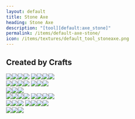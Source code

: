 ```yaml
---
layout: default
title: Stone Axe
heading: Stone Axe
description: "[tool][default:axe_stone]"
permalink: /items/default-axe-stone/
icon: /items/textures/default_tool_stoneaxe.png
---
```



## Created by Crafts

<div class="craft">
    <div>
        <span><a href="{{site.baseurl}}/items/group-stone/"><span class="item-group" data-toggle="tooltip" title="Group Stone [group][stone]"><img src="{{site.baseurl}}/assets/img/items/itemcubes/default_stone.png"><img src="{{site.baseurl}}/assets/img/items/itemcubes/default_cobble.png"><img src="{{site.baseurl}}/assets/img/items/itemcubes/default_desert_cobble.png"><img src="{{site.baseurl}}/assets/img/items/itemcubes/default_desert_stone.png"></span></a></span>
        <span><a href="{{site.baseurl}}/items/group-stone/"><span class="item-group" data-toggle="tooltip" title="Group Stone [group][stone]"><img src="{{site.baseurl}}/assets/img/items/itemcubes/default_stone.png"><img src="{{site.baseurl}}/assets/img/items/itemcubes/default_cobble.png"><img src="{{site.baseurl}}/assets/img/items/itemcubes/default_desert_cobble.png"><img src="{{site.baseurl}}/assets/img/items/itemcubes/default_desert_stone.png"></span></a></span>
        <span></span>
    </div>
    <div>
        <span><a href="{{site.baseurl}}/items/group-stone/"><span class="item-group" data-toggle="tooltip" title="Group Stone [group][stone]"><img src="{{site.baseurl}}/assets/img/items/itemcubes/default_stone.png"><img src="{{site.baseurl}}/assets/img/items/itemcubes/default_cobble.png"><img src="{{site.baseurl}}/assets/img/items/itemcubes/default_desert_cobble.png"><img src="{{site.baseurl}}/assets/img/items/itemcubes/default_desert_stone.png"></span></a></span>
        <span><a href="{{site.baseurl}}/items/group-stick/"><span class="item-group" data-toggle="tooltip" title="Group Stick [group][stick]"><img src="{{site.baseurl}}/assets/img/items/textures/default_stick.png"><img src="{{site.baseurl}}/assets/img/transparent.png"><img src="{{site.baseurl}}/assets/img/transparent.png"></span></a></span>
        <span></span>
    </div>
    <div>
        <span></span>
        <span><a href="{{site.baseurl}}/items/group-stick/"><span class="item-group" data-toggle="tooltip" title="Group Stick [group][stick]"><img src="{{site.baseurl}}/assets/img/items/textures/default_stick.png"><img src="{{site.baseurl}}/assets/img/transparent.png"><img src="{{site.baseurl}}/assets/img/transparent.png"></span></a></span>
        <span></span>
    </div>
</div>

<div class="craft">
    <div>
        <span><a href="{{site.baseurl}}/items/group-stone/"><span class="item-group" data-toggle="tooltip" title="Group Stone [group][stone]"><img src="{{site.baseurl}}/assets/img/items/itemcubes/default_stone.png"><img src="{{site.baseurl}}/assets/img/items/itemcubes/default_cobble.png"><img src="{{site.baseurl}}/assets/img/items/itemcubes/default_desert_cobble.png"><img src="{{site.baseurl}}/assets/img/items/itemcubes/default_desert_stone.png"></span></a></span>
        <span><a href="{{site.baseurl}}/items/group-stone/"><span class="item-group" data-toggle="tooltip" title="Group Stone [group][stone]"><img src="{{site.baseurl}}/assets/img/items/itemcubes/default_stone.png"><img src="{{site.baseurl}}/assets/img/items/itemcubes/default_cobble.png"><img src="{{site.baseurl}}/assets/img/items/itemcubes/default_desert_cobble.png"><img src="{{site.baseurl}}/assets/img/items/itemcubes/default_desert_stone.png"></span></a></span>
        <span></span>
    </div>
    <div>
        <span><a href="{{site.baseurl}}/items/group-stick/"><span class="item-group" data-toggle="tooltip" title="Group Stick [group][stick]"><img src="{{site.baseurl}}/assets/img/items/textures/default_stick.png"><img src="{{site.baseurl}}/assets/img/transparent.png"><img src="{{site.baseurl}}/assets/img/transparent.png"></span></a></span>
        <span><a href="{{site.baseurl}}/items/group-stone/"><span class="item-group" data-toggle="tooltip" title="Group Stone [group][stone]"><img src="{{site.baseurl}}/assets/img/items/itemcubes/default_stone.png"><img src="{{site.baseurl}}/assets/img/items/itemcubes/default_cobble.png"><img src="{{site.baseurl}}/assets/img/items/itemcubes/default_desert_cobble.png"><img src="{{site.baseurl}}/assets/img/items/itemcubes/default_desert_stone.png"></span></a></span>
        <span></span>
    </div>
    <div>
        <span><a href="{{site.baseurl}}/items/group-stick/"><span class="item-group" data-toggle="tooltip" title="Group Stick [group][stick]"><img src="{{site.baseurl}}/assets/img/items/textures/default_stick.png"><img src="{{site.baseurl}}/assets/img/transparent.png"><img src="{{site.baseurl}}/assets/img/transparent.png"></span></a></span>
        <span></span>
        <span></span>
    </div>
</div>
